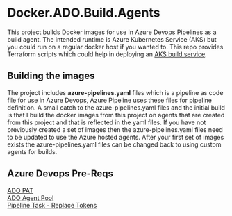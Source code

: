 # Docker.ADO.Build.Agents
This project builds Docker images for use in Azure Devops Pipelines as a build agent.  The intended runtime is Azure Kubernetes Service (AKS) but you could run on a regular docker host if you wanted to.  This repo provides Terraform scripts which could help in deploying an [AKS build service](https://github.com/ataylor05/Terraform.Azure.Environment).

## Building the images
The project includes **azure-pipelines.yaml** files which is a pipeline as code file for use in Azure Devops, Azure Pipeline uses these files for pipeline definition.  A small catch to the azure-pipelines.yaml files and the initial build is that I build the docker images from this project on agents that are created from this project and that is reflected in the yaml files.  If you have not previously created a set of images then the azure-pipelines.yaml files need to be updated to use the Azure hosted agents.  After your first set of images exists the azure-pipelines.yaml files can be changed back to using custom agents for builds.

## Azure Devops Pre-Reqs
[ADO PAT](https://docs.microsoft.com/en-us/azure/devops/organizations/accounts/use-personal-access-tokens-to-authenticate?view=azure-devops&tabs=preview-page)<br>
[ADO Agent Pool](https://docs.microsoft.com/en-us/azure/devops/pipelines/agents/pools-queues?view=azure-devops&tabs=yaml%2Cbrowser)<br>
[Pipeline Task - Replace Tokens](https://marketplace.visualstudio.com/items?itemName=qetza.replacetokens)
